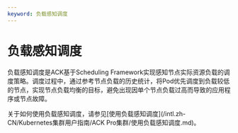 ```yaml
---
keyword: 负载感知调度
---
```


# 负载感知调度

负载感知调度是ACK基于Scheduling Framework实现感知节点实际资源负载的调度策略。调度过程中，通过参考节点负载的历史统计，将Pod优先调度到负载较低的节点，实现节点负载均衡的目标，避免出现因单个节点负载过高而导致的应用程序或节点故障。

关于如何使用负载感知调度，请参见[使用负载感知调度](/intl.zh-CN/Kubernetes集群用户指南/ACK Pro集群/使用负载感知调度.md)。

